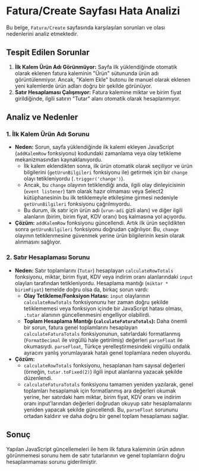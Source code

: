 # Fatura/Create Sayfası Hata Analizi

Bu belge, `Fatura/Create` sayfasında karşılaşılan sorunları ve olası nedenlerini analiz etmektedir.

## Tespit Edilen Sorunlar

1.  **İlk Kalem Ürün Adı Görünmüyor:** Sayfa ilk yüklendiğinde otomatik olarak eklenen fatura kaleminin "Ürün" sütununda ürün adı görüntülenmiyor. Ancak, "Kalem Ekle" butonu ile manuel olarak eklenen yeni kalemlerde ürün adları doğru bir şekilde görünüyor.
2.  **Satır Hesaplaması Çalışmıyor:** Fatura kalemine miktar ve birim fiyat girildiğinde, ilgili satırın "Tutar" alanı otomatik olarak hesaplanmıyor.

## Analiz ve Nedenler

### 1. İlk Kalem Ürün Adı Sorunu

*   **Neden:** Sorun, sayfa yüklendiğinde ilk kalemi ekleyen JavaScript (`addKalemRow` fonksiyonu) kodundaki zamanlama veya olay tetikleme mekanizmasından kaynaklanıyordu.
    *   İlk kalem eklendikten sonra, ilk ürün otomatik olarak seçiliyor ve ürün bilgilerini (`getUrunBilgileri` fonksiyonu ile) getirmek için bir `change` olayı tetikleniyordu (`.trigger('change')`).
    *   Ancak, bu `change` olayının tetiklendiği anda, ilgili olay dinleyicisinin (`event listener`) tam olarak hazır olmaması veya Select2 kütüphanesinin bu ilk tetiklemeyle etkileşime girmesi nedeniyle `getUrunBilgileri` fonksiyonu çağrılmıyordu.
    *   Bu durum, ilk satır için ürün adı (`urun-adi` gizli alanı) ve diğer ilgili alanların (birim, birim fiyat, KDV oranı) boş kalmasına yol açıyordu.
*   **Çözüm:** `addKalemRow` fonksiyonu güncellendi. Artık ilk ürün seçildikten sonra `getUrunBilgileri` fonksiyonu doğrudan çağrılıyor. Bu, `change` olayının tetiklenmesine güvenmek yerine ürün bilgilerinin kesin olarak alınmasını sağlıyor.

### 2. Satır Hesaplaması Sorunu

*   **Neden:** Satır toplamlarını (`Tutar`) hesaplayan `calculateRowTotals` fonksiyonu, miktar, birim fiyat, KDV veya indirim oranı alanlarındaki `input` olayları tarafından tetikleniyordu. Hesaplama mantığı (`miktar * birimFiyat`) temelde doğru olsa da, birkaç sorun vardı:
    *   **Olay Tetikleme/Fonksiyon Hatası:** `input` olaylarının `calculateRowTotals` fonksiyonunu her zaman doğru şekilde tetiklememesi veya fonksiyon içinde bir JavaScript hatası olması, `.tutar` alanının güncellenmesini engelliyor olabilirdi.
    *   **Toplam Hesaplama Mantığı (`calculateFaturaTotals`):** Daha önemli bir sorun, fatura genel toplamlarını hesaplayan `calculateFaturaTotals` fonksiyonunun, satırlardaki formatlanmış (`FormatDecimal` ile virgüllü hale getirilmiş) değerleri `parseFloat` ile okumasıydı. `parseFloat`, Türkçe yerelleştirmesindeki virgüllü ondalık ayracını yanlış yorumlayarak hatalı genel toplamlara neden oluyordu.
*   **Çözüm:**
    *   `calculateRowTotals` fonksiyonu, hesaplanan ham sayısal değerleri (örneğin, `tutar.toFixed(2)`) ilgili input alanlarına yazacak şekilde düzenlendi.
    *   `calculateFaturaTotals` fonksiyonu tamamen yeniden yazılarak, genel toplamları hesaplamak için formatlanmış ara değerleri okumak yerine, her satırdaki ham miktar, birim fiyat, KDV oranı ve indirim oranı input'larından değerleri doğrudan okuyup satır hesaplamalarını yeniden yapacak şekilde güncellendi. Bu, `parseFloat` sorununu ortadan kaldırır ve daha doğru bir genel toplam hesaplaması sağlar.

## Sonuç

Yapılan JavaScript güncellemeleri ile hem ilk fatura kaleminin ürün adının görünmemesi sorunu hem de satır tutarlarının ve genel toplamların doğru hesaplanmaması sorunu giderilmiştir.
